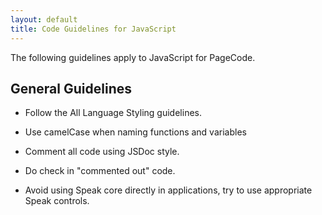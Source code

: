 ```yaml
---
layout: default
title: Code Guidelines for JavaScript
--- 
```


The following guidelines apply to JavaScript for PageCode.

## General Guidelines 

- Follow the All Language Styling guidelines.

- Use camelCase when naming functions and variables

- Comment all code using JSDoc style.

- Do check in "commented out" code.

- Avoid using Speak core directly in applications, try to use appropriate Speak controls.

